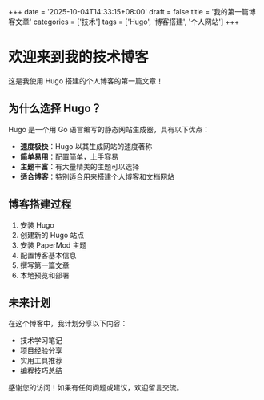 +++
date = '2025-10-04T14:33:15+08:00'
draft = false
title = '我的第一篇博客文章'
categories = ['技术']
tags = ['Hugo', '博客搭建', '个人网站']
+++

# 欢迎来到我的技术博客

这是我使用 Hugo 搭建的个人博客的第一篇文章！

## 为什么选择 Hugo？

Hugo 是一个用 Go 语言编写的静态网站生成器，具有以下优点：

- **速度极快**：Hugo 以其生成网站的速度著称
- **简单易用**：配置简单，上手容易
- **主题丰富**：有大量精美的主题可以选择
- **适合博客**：特别适合用来搭建个人博客和文档网站

## 博客搭建过程

1. 安装 Hugo
2. 创建新的 Hugo 站点
3. 安装 PaperMod 主题
4. 配置博客基本信息
5. 撰写第一篇文章
6. 本地预览和部署

## 未来计划

在这个博客中，我计划分享以下内容：

- 技术学习笔记
- 项目经验分享
- 实用工具推荐
- 编程技巧总结

感谢您的访问！如果有任何问题或建议，欢迎留言交流。
